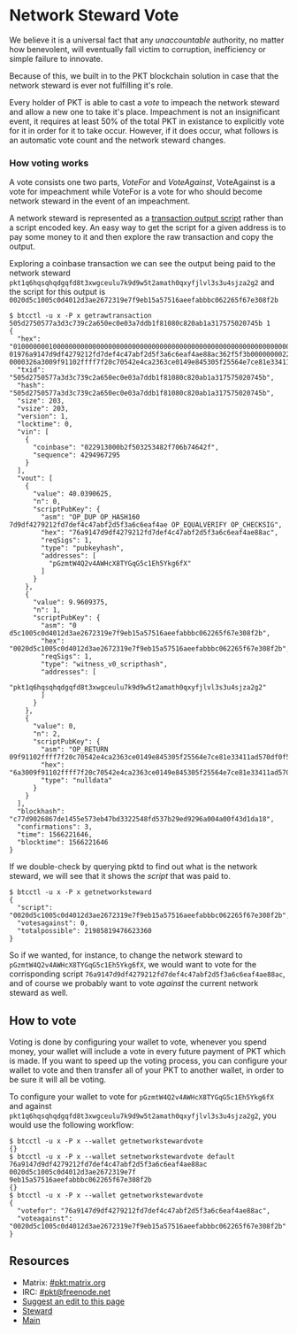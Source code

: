 # Network Steward Vote

We believe it is a universal fact that any *unaccountable* authority, no
matter how benevolent, will eventually fall victim to corruption, inefficiency
or simple failure to innovate.

Because of this, we built in to the PKT blockchain solution in case that the
network steward is ever not fulfilling it's role.

Every holder of PKT is able to cast a *vote* to impeach the network steward
and allow a new one to take it's place. Impeachment is not an insignificant
event, it requires at least 50% of the total PKT in existance to explicitly
vote for it in order for it to take occur. However, if it does occur, what
follows is an automatic vote count and the network steward changes.

### How voting works

A vote consists one two parts, *VoteFor* and *VoteAgainst*, VoteAgainst is a
vote for impeachment while VoteFor is a vote for who should become network
steward in the event of an impeachment.

A network steward is represented as a
[transaction output script](https://en.bitcoin.it/wiki/Transactions#Output)
rather than a script encoded key. An easy way to get the script for a given
address is to pay some money to it and then explore the raw transaction and
copy the output.

Exploring a coinbase transaction we can see the output being paid to the
network steward `pkt1q6hqsqhqdgqfd8t3xwgceulu7k9d9w5t2amath0qxyfjlvl3s3u4sjza2g2`
and the script for this output is `0020d5c1005c0d4012d3ae2672319e7f9eb15a57516aeefabbbc062265f67e308f2b`

```
$ btcctl -u x -P x getrawtransaction 505d2750577a3d3c739c2a650ec0e03a7ddb1f81080c820ab1a317575020745b 1
{
  "hex": "01000000010000000000000000000000000000000000000000000000000000000000000000ffffffff10022913000b2f503253482f706b74642fffffffff03cac2a6ee0000000
01976a9147d9df4279212fd7def4c47abf2d5f3a6c6eaf4ae88ac362f5f3b00000000220020d5c1005c0d4012d3ae2672319e7f9eb15a57516aeefabbbc062265f67e308f2b000000000000
0000326a3009f91102ffff7f20c70542e4ca2363ce0149e845305f25564e7ce81e33411ad570df0f56f387462021cd01000000000000000000",
  "txid": "505d2750577a3d3c739c2a650ec0e03a7ddb1f81080c820ab1a317575020745b",
  "hash": "505d2750577a3d3c739c2a650ec0e03a7ddb1f81080c820ab1a317575020745b",
  "size": 203,
  "vsize": 203,
  "version": 1,
  "locktime": 0,
  "vin": [
    {
      "coinbase": "022913000b2f503253482f706b74642f",
      "sequence": 4294967295
    }
  ],
  "vout": [
    {
      "value": 40.0390625,
      "n": 0,
      "scriptPubKey": {
        "asm": "OP_DUP OP_HASH160 7d9df4279212fd7def4c47abf2d5f3a6c6eaf4ae OP_EQUALVERIFY OP_CHECKSIG",
        "hex": "76a9147d9df4279212fd7def4c47abf2d5f3a6c6eaf4ae88ac",
        "reqSigs": 1,
        "type": "pubkeyhash",
        "addresses": [
          "pGzmtW4Q2v4AWHcX8TYGqG5c1Eh5Ykg6fX"
        ]
      }
    },
    {
      "value": 9.9609375,
      "n": 1,
      "scriptPubKey": {
        "asm": "0 d5c1005c0d4012d3ae2672319e7f9eb15a57516aeefabbbc062265f67e308f2b",
        "hex": "0020d5c1005c0d4012d3ae2672319e7f9eb15a57516aeefabbbc062265f67e308f2b",
        "reqSigs": 1,
        "type": "witness_v0_scripthash",
        "addresses": [
          "pkt1q6hqsqhqdgqfd8t3xwgceulu7k9d9w5t2amath0qxyfjlvl3s3u4sjza2g2"
        ]
      }
    },
    {
      "value": 0,
      "n": 2,
      "scriptPubKey": {
        "asm": "OP_RETURN 09f91102ffff7f20c70542e4ca2363ce0149e845305f25564e7ce81e33411ad570df0f56f387462021cd010000000000",
        "hex": "6a3009f91102ffff7f20c70542e4ca2363ce0149e845305f25564e7ce81e33411ad570df0f56f387462021cd010000000000",
        "type": "nulldata"
      }
    }
  ],
  "blockhash": "c77d9026867de1455e573eb47bd3322548fd537b29ed9296a004a00f43d1da18",
  "confirmations": 3,
  "time": 1566221646,
  "blocktime": 1566221646
}
```

If we double-check by querying pktd to find out what is the network steward, we will
see that it shows the *script* that was paid to.

```
$ btcctl -u x -P x getnetworksteward
{
  "script": "0020d5c1005c0d4012d3ae2672319e7f9eb15a57516aeefabbbc062265f67e308f2b",
  "votesagainst": 0,
  "totalpossible": 21985819476623360
}
```

So if we wanted, for instance, to change the network steward to
`pGzmtW4Q2v4AWHcX8TYGqG5c1Eh5Ykg6fX`, we would want to vote for the corrisponding
script `76a9147d9df4279212fd7def4c47abf2d5f3a6c6eaf4ae88ac`, and of course we
probably want to vote *against* the current network steward as well.

## How to vote

Voting is done by configuring your wallet to vote, whenever you spend money, your
wallet will include a vote in every future payment of PKT which is made. If you
want to speed up the voting process, you can configure your wallet to vote and then
transfer all of your PKT to another wallet, in order to be sure it will all be voting.

To configure your wallet to vote for `pGzmtW4Q2v4AWHcX8TYGqG5c1Eh5Ykg6fX` and against
`pkt1q6hqsqhqdgqfd8t3xwgceulu7k9d9w5t2amath0qxyfjlvl3s3u4sjza2g2`, you would use the
following workflow:

```
$ btcctl -u x -P x --wallet getnetworkstewardvote
{}
$ btcctl -u x -P x --wallet setnetworkstewardvote default 76a9147d9df4279212fd7def4c47abf2d5f3a6c6eaf4ae88ac 0020d5c1005c0d4012d3ae2672319e7f
9eb15a57516aeefabbbc062265f67e308f2b
{}
$ btcctl -u x -P x --wallet getnetworkstewardvote
{
  "votefor": "76a9147d9df4279212fd7def4c47abf2d5f3a6c6eaf4ae88ac",
  "voteagainst": "0020d5c1005c0d4012d3ae2672319e7f9eb15a57516aeefabbbc062265f67e308f2b"
}
```

## Resources

* Matrix: [#pkt:matrix.org](https://riot.im/app/#/room/#pkt:m.trnsz.com)
* IRC: [#pkt@freenode.net](https://kiwiirc.com/nextclient/irc.freenode.net/pkt?nick=pktwow)
* [Suggest an edit to this page](https://github.com/pkt-cash/www.pkt.cash/edit/master/steward/vote.md)
* [Steward](https://pkt.cash/steward)
* [Main](https://pkt.cash/)